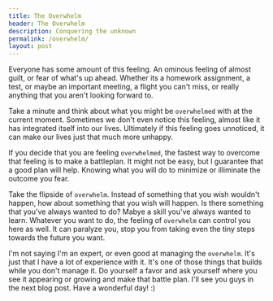 ```yaml
---
title: The Overwhelm
header: The Overwhelm
description: Conquering the unknown
permalink: /overwhelm/
layout: post
---
```


Everyone has some amount of this feeling. An ominous feeling of almost guilt, or fear of what's up ahead. Whether its a homework assignment, a test, or maybe an important meeting, a flight you can't miss, or really anything that you aren't looking forward to. 

Take a minute and think about what you might be `overwhelmed` with at the current moment. Sometimes we don't even notice this feeling, almost like it has integrated itself into our lives. Ultimately if this feeling goes unnoticed, it can make our lives just that much more unhappy.

If you decide that you are feeling `overwhelmed`, the fastest way to overcome that feeling is to make a battleplan. It might not be easy, but I guarantee that a good plan will help. Knowing what you will do to minimize or illiminate the outcome you fear.

Take the flipside of `overwhelm`. Instead of something that you wish wouldn't happen, how about something that you wish will happen. Is there something that you've always wanted to do? Mabye a skill you've always wanted to learn. Whatever you want to do, the feeling of `overwhelm` can control you here as well. It can paralyze you, stop you from taking even the tiny steps towards the future you want. 

I'm not saying I'm an expert, or even good at managing the `overwhelm`. It's just that I have a lot of experience with it. It's one of those things that builds while you don't manage it. Do yourself a favor and ask yourself where you see it appearing or growing and make that battle plan. I'll see you guys in the next blog post. 
Have a wonderful day! :)
